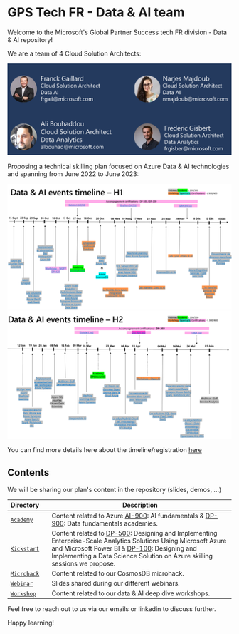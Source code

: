 # GPS Tech FR - Data & AI team

Welcome to the Microsoft's Global Partner Success tech FR division - Data & AI repository!

We are a team of 4 Cloud Solution Architects:

![team image](./Images/team.png)

Proposing a technical skilling plan focused on Azure Data & AI technologies and spanning from June 2022 to June 2023:

![H1](./Images/h1_events.png)
![H2](./Images/h2_events.png)

You can find more details here about the timeline/registration [here](https://www.linkedin.com/smart-links/AQEQbKnR4QJ2Rw/c39ba816-bb8b-46f8-b6eb-f2387bf6ccc7)


## Contents

We will be sharing our plan's content in the repository (slides, demos, ...)

|Directory||Description|
|-|-|-|
|[`Academy`](Academy/)||Content related to Azure [AI-900](https://learn.microsoft.com/en-us/certifications/exams/ai-900): AI fundamentals & [DP-900](https://learn.microsoft.com/en-us/certifications/exams/dp-900): Data fundamentals academies.||
|[`Kickstart`](Kickstart/)||Content related to [DP-500](https://learn.microsoft.com/en-us/certifications/exams/dp-500): Designing and Implementing Enterprise-Scale Analytics Solutions Using Microsoft Azure and Microsoft Power BI & [DP-100](https://learn.microsoft.com/en-us/certifications/exams/dp-100): Designing and Implementing a Data Science Solution on Azure skilling sessions we propose.||
|[`Microhack`](Microhack/)||Content related to our CosmosDB microhack.||
|[`Webinar`](Webinar/)||Slides shared during our different webinars.||
|[`Workshop`](Workshop/)||Content related to our data & AI deep dive workshops.||


Feel free to reach out to us via our emails or linkedin to discuss further.

Happy learning!
